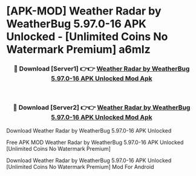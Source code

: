 # [APK-MOD] Weather Radar by WeatherBug 5.97.0-16 APK Unlocked - [Unlimited Coins No Watermark Premium] a6mlz



<div align="center">
<h3>🔴 Download [Server1] 👉👉 <a href="https://momento.my/?title=Weather_Radar_by_WeatherBug_5.97.0-16_APK_Unlocked">Weather Radar by WeatherBug 5.97.0-16 APK Unlocked Mod Apk</a></h3><br>

<h3>🔴 Download [Server2] 👉👉 <a href="https://momento.my/?title=Weather_Radar_by_WeatherBug_5.97.0-16_APK_Unlocked">Weather Radar by WeatherBug 5.97.0-16 APK Unlocked Mod Apk</a></h3>
</div>



Download Weather Radar by WeatherBug 5.97.0-16 APK Unlocked 

Free APK MOD Weather Radar by WeatherBug 5.97.0-16 APK Unlocked [Unlimited Coins No Watermark Premium]

Download Weather Radar by WeatherBug 5.97.0-16 APK Unlocked [Unlimited Coins No Watermark Premium] Mod For Android
